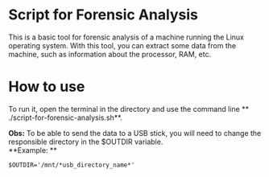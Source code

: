 # Script for Forensic Analysis

This is a basic tool for forensic analysis of a machine running the Linux operating system.
With this tool, you can extract some data from the machine, such as information about the processor, RAM, etc.

# How to use

To run it, open the terminal in the directory and use the command line ** ./script-for-forensic-analysis.sh**.  

**Obs:** To be able to send the data to a USB stick, you will need to change the responsible directory in the $OUTDIR variable.  
**Example: **  

```$OUTDIR='/mnt/*usb_directory_name*'```
